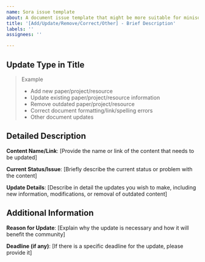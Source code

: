 ```yaml
---
name: Sora issue template
about: A document issue template that might be more suitable for minisora's needs.
title: '[Add/Update/Remove/Correct/Other] - Brief Description'
labels: ''
assignees: ''

---
```

## **Update Type in Title**

> Example
> - Add new paper/project/resource
> - Update existing paper/project/resource information
> - Remove outdated paper/project/resource
> - Correct document formatting/link/spelling errors
> - Other document updates

## **Detailed Description**

**Content Name/Link**: [Provide the name or link of the content that needs to be updated]

**Current Status/Issue**: [Briefly describe the current status or problem with the content]

**Update Details**: [Describe in detail the updates you wish to make, including new information, modifications, or removal of outdated content]

## **Additional Information**
**Reason for Update**: [Explain why the update is necessary and how it will benefit the community]

**Deadline (if any)**: [If there is a specific deadline for the update, please provide it]

